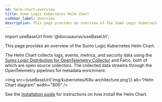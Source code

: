 ```yaml
---
id: helm-chart-overview
title: Sumo Logic Kubernetes Helm Chart
sidebar_label: Overview
description: This page provides an overview of the Sumo Logic Kubernetes Helm Chart.
---
```


import useBaseUrl from '@docusaurus/useBaseUrl';

This page provides an overview of the Sumo Logic Kubernetes Helm Chart.

The Helm Chart collects logs, events, metrics, and security data using the [Sumo Logic Distribution for OpenTelemetry Collector](https://github.com/SumoLogic/sumologic-otel-collector) and Falco, both of which are open source collectors. The collected data streams through the OpenTelemetry pipelines for metadata enrichment.

<img src={useBaseUrl('img/kubernetes/K8s-architecture.png')} alt="Helm Chart diagram"  width="800" />

See the [Installation guide](install-helm-chart.md) for instructions on how install the Helm Chart.
